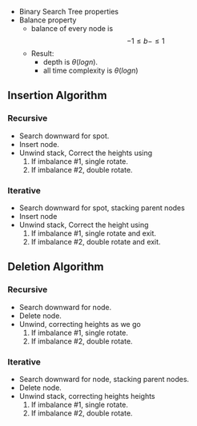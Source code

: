 - Binary Search Tree properties
- Balance property
	- balance of every node is $$-1 \le b - \le 1$$
	- Result:
		- depth is $\theta(log n)$.
		- all time complexity is $\theta (log n)$

## Insertion Algorithm 
### Recursive
- Search downward for spot.
- Insert node.
- Unwind stack, Correct the heights using
	1. If imbalance #1, single rotate.
	2. If imbalance #2, double rotate.

### Iterative 
- Search downward for spot, stacking parent nodes
- Insert node
- Unwind stack, Correct the height using
	1. If imbalance #1, single rotate and exit.
	2. If imbalance #2, double rotate and exit.

## Deletion Algorithm
### Recursive
- Search downward for node.
- Delete node.
- Unwind, correcting heights as we go
	1. If imbalance #1, single rotate.
	2. If imbalance #2, double rotate.

### Iterative
- Search downward for node, stacking parent nodes.
- Delete node.
- Unwind stack, correcting heights heights
	1. If imbalance #1, single rotate.
	2. If imbalance #2, double rotate.